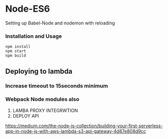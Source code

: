
# Node-ES6

Setting up Babel-Node and nodemon with reloading

### Installation and Usage

```shell
npm install
npm start
npm build
```

## Deploying to lambda

### Increase timeout to 15seconds minimum
### Webpack Node modules also

1. LAMBA PROXY INTEGRWTION
2. DEPLOY API

https://medium.com/the-node-js-collection/building-your-first-serverless-app-in-node-js-with-aws-lambda-s3-api-gateway-4d87e808d9cc

